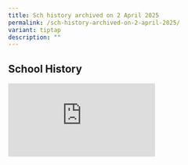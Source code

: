 ```yaml
---
title: Sch history archived on 2 April 2025
permalink: /sch-history-archived-on-2-april-2025/
variant: tiptap
description: ""
---
```

<h2>School History</h2>
<div class="iframe-wrapper">
<iframe allowfullscreen="true" frameborder="0" src="https://www.youtube.com/embed/1qgJ7PFiRaY"></iframe>
</div>
<p></p>